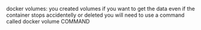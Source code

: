 docker volumes: you created volumes if you want to get the data even if the container stops accidentelly or deleted
you will need to use a command called docker volume COMMAND
